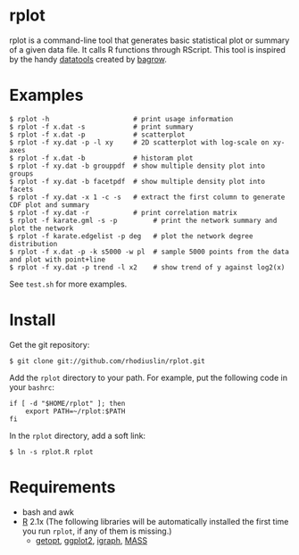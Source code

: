 rplot
=====
rplot is a command-line tool that generates basic statistical plot or summary of a given data file. It calls R functions through RScript. This tool is inspired by the handy [datatools] created by [bagrow].

Examples
========
    $ rplot -h                     # print usage information
    $ rplot -f x.dat -s            # print summary
    $ rplot -f x.dat -p            # scatterplot
    $ rplot -f xy.dat -p -l xy     # 2D scatterplot with log-scale on xy-axes
    $ rplot -f x.dat -b            # historam plot
    $ rplot -f xy.dat -b grouppdf  # show multiple density plot into groups
    $ rplot -f xy.dat -b facetpdf  # show multiple density plot into facets
    $ rplot -f xy.dat -x 1 -c -s   # extract the first column to generate CDF plot and summary
    $ rplot -f xy.dat -r           # print correlation matrix
    $ rplot -f karate.gml -s -p         # print the network summary and plot the network
    $ rplot -f karate.edgelist -p deg   # plot the network degree distribution
    $ rplot -f x.dat -p -k s5000 -w pl  # sample 5000 points from the data and plot with point+line
    $ rplot -f xy.dat -p trend -l x2    # show trend of y against log2(x)
See `test.sh` for more examples.

Install
=======
Get the git repository:

    $ git clone git://github.com/rhodiuslin/rplot.git

Add the `rplot` directory to your path.  For example, put the following code in your `bashrc`:

    if [ -d "$HOME/rplot" ]; then
        export PATH=~/rplot:$PATH
    fi
    
In the `rplot` directory, add a soft link:

    $ ln -s rplot.R rplot 

Requirements
============
* bash and awk
* [R][] 2.1x (The following libraries will be automatically installed the first time you run `rplot`, if any of them is missing.)
  * [getopt][], [ggplot2][], [igraph][], [MASS][]
    
[R]: http://www.r-project.org/
[getopt]: http://cran.r-project.org/web/packages/getopt/index.html
[ggplot2]: http://had.co.nz/ggplot2/
[igraph]: http://igraph.sourceforge.net/
[MASS]: http://cran.r-project.org/web/packages/MASS/index.html
[datatools]: https://github.com/bagrow/datatools
[bagrow]: https://github.com/bagrow